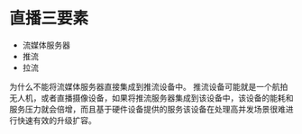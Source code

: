 # 直播三要素

- 流媒体服务器
- 推流
- 拉流

为什么不能将流媒体服务器直接集成到推流设备中。
推流设备可能就是一个航拍无人机，或者直播摄像设备，如果将推流服务器集成到该设备中，该设备的能耗和服务压力就会倍增，而且基于硬件设备提供的服务该设备在处理高并发场景很难进行快速有效的升级扩容。


